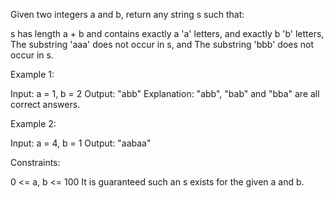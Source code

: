 Given two integers a and b, return any string s such that:


s has length a + b and contains exactly a 'a' letters, and exactly b 'b'
letters,
The substring 'aaa' does not occur in s, and
The substring 'bbb' does not occur in s.



Example 1:


Input: a = 1, b = 2
Output: "abb"
Explanation: "abb", "bab" and "bba" are all correct answers.


Example 2:


Input: a = 4, b = 1
Output: "aabaa"



Constraints:


0 <= a, b <= 100
It is guaranteed such an s exists for the given a and b.




